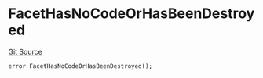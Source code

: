 # FacetHasNoCodeOrHasBeenDestroyed
[Git Source](https://github.com/thrackle-io/tron/blob/5605c9510d83af8a1b2bbbbbe9ac058b9e276ba7/src/client/token/handler/diamond/HandlerDiamond.sol)


```solidity
error FacetHasNoCodeOrHasBeenDestroyed();
```

